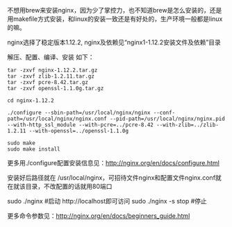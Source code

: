 不想用brew来安装nginx，因为少了掌控力，也不知道brew是怎么安装的，还是用makefile方式安装，和linux的安装一致还是有好处的，生产环境一般都是linux的嘛。

nginx选择了稳定版本1.12.2, nginx及依赖见“nginx1-1.12.2安装文件及依赖”目录

解压、配置、编译、安装 如下：

```
tar -zxvf nginx-1.12.2.tar.gz
tar -zxvf zlib-1.2.11.tar.gz
tar -zxvf pcre-8.42.tar.gz
tar -zxvf openssl-1.1.0g.tar.gz

cd nginx-1.12.2

./configure --sbin-path=/usr/local/nginx/nginx --conf-path=/usr/local/nginx/nginx.conf --pid-path=/usr/local/nginx/nginx.pid --with-http_ssl_module --with-pcre=../pcre-8.42 --with-zlib=../zlib-1.2.11 --with-openssl=../openssl-1.1.0g

sudo make
sudo make install
```

更多用./configure配置安装信息见：http://nginx.org/en/docs/configure.html 

安装好后路径就在 /usr/local/nginx，可招待文件nginx和配置文件nginx.conf就在就该目录，不改配置的话就用80端口

sudo ./nginx            #启动 http://localhost即可访问
sudo ./nginx -s stop    #停止

更多命令参数见：http://nginx.org/en/docs/beginners_guide.html



